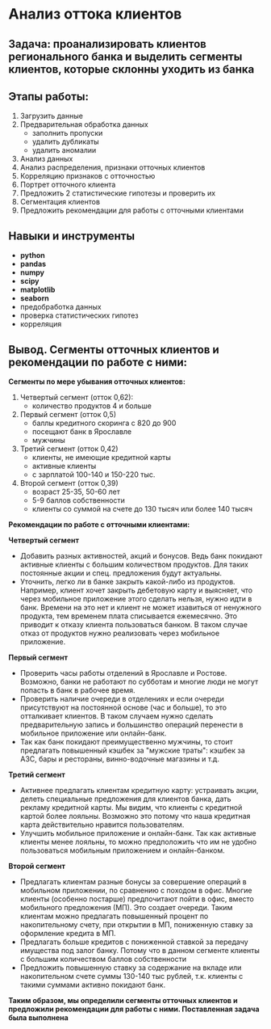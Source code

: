 # Анализ оттока клиентов
## Задача: проанализировать клиентов регионального банка и выделить сегменты клиентов, которые склонны уходить из банка

## Этапы работы: 
1. Загрузить данные
2. Предварительная обработка данных
    - заполнить пропуски
    - удалить дубликаты
    - удалить аномалии
3. Анализ данных
4. Анализ распределения, признаки отточных клиентов
5. Корреляцию признаков с отточностью
6. Портрет отточного клиента
7. Предложить 2 статистические гипотезы и проверить их
8. Сегментация клиентов
9. Предложить рекомендации для работы с отточными клиентами

## Навыки и инструменты
- **python**
- **pandas**
- **numpy**
- **scipy**
- **matplotlib**
- **seaborn**
- предобработка данных
- проверка статистических гипотез
- корреляция

## Вывод. Сегменты отточных клиентов и рекомендации по работе с ними:

**Сегменты по мере убывания отточных клиентов:**
1. Четвертый сегмент (отток 0,62):
     - количество продуктов 4 и больше
2. Первый сегмент (отток 0,5)
    - баллы кредитного скоринга с 820 до 900
    - посещают банк в Ярославле
    - мужчины
3. Третий сегмент (отток 0,42)
    - клиенты, не имеющие кредитной карты
    - активные клиенты
    - с зарплатой 100-140 и 150-220 тыс.
4. Второй сегмент (отток 0,39)
    - возраст 25-35, 50-60 лет
    - 5-9 баллов собственности
    - клиенты со суммой на счете до 130 тысяч или более 140 тысяч

**Рекомендации по работе с отточными клиентами:**

**Четвертый сегмент**
- Добавить разных активностей, акций и бонусов. Ведь банк покидают активные клиенты с большим количеством продуктов. Для таких постоянные акции и спец. предложения будут актуальны.
- Уточнить, легко ли в банке закрыть какой-либо из продуктов. Например, клиент хочет закрыть дебетовую карту и выясняет, что через мобильное приложение этого сделать нельзя, нужно идти в банк. Времени на это нет и клиент не может изавиться от ненужного продукта, тем временем плата списывается ежемесячно. Это приводит к отказу клиента пользоваться банком. В таком случае отказ от продуктов нужно реализовать через мобильное приложение.

**Первый сегмент**
- Проверить часы работы отделений в Ярославле и Ростове. Возможно, банки не работают по субботам и многие люди не могут попасть в банк в рабочее время.
- Проверить наличие очереди в отделениях и если очереди присутствуют на постоянной основе (час и больше), то это отталкивает клиентов. В таком случаем нужно сделать предварительную запись и большинство операций перенести в мобильное приложение или онлайн-банк.
- Так как банк покидают преимущественно мужчины, то стоит предлагать повышенный кэшбек за "мужские траты": кэшбек за АЗС, бары и рестораны, винно-водочные магазины и т.д.

**Третий сегмент**
- Активнее предлагать клиентам кредитную карту: устраивать акции, делеть специальные предложения для клиентов банка, дать рекламу кредитной карты. Мы видим, что клиенты с кредитной картой более лояльны. Возможно это потому что наша кредитная карта действительно нравится пользователям.
- Улучшить мобильное приложение и онлайн-банк. Так как активные клиенты менее лояльны, то можно предположить что им не удобно пользоваться мобильным приложением и онлайн-банком.

**Второй сегмент**
- Предлагать клиентам разные бонусы за совершение операций в мобильном приложении, по сравнению с походом в офис. Многие клиенты (особенно постарше) предпочитают пойти в офис, вместо мобильного предложения (МП). Это создает очереди. Таким клиентам можно предлагать повышенный процент по накопительному счету, при открытии в МП, пониженную ставку за оформление кредита в МП.
- Предлагать больше кредитов с пониженной ставкой за передачу имущества под залог банку. Потому что в данном сегменте клиенты с большим количеством баллов собственности
- Предложить повышенную ставку за содержание на вкладе или накопительном счете суммы 130-140 тыс рублей, т.к. клиенты с такими суммами активно покидают банк.

**Таким образом, мы определили сегменты отточных клиентов и предложили рекомендации для работы с ними. Поставленная задача была выполнена**
